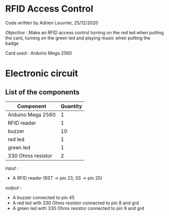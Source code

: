 # **RFID Access Control**

Code written by Adrien Louvrier, 25/12/2020

*Objective* : Make an RFID access control turning on the red led when putting the card, turning on the green led and playing music when putting the badge

Card used : Arduino Mega 2560

# Electronic circuit

## **List of the components**

Component | Quantity 
----------|----------
Arduino Mega 2560 | 1
RFID reader | 1
buzzer | 10
red led | 1
green led | 1
330 Ohms resistor | 2

*input* : 
- A RFID reader (RST -> pin 23, SS -> pin 25)

*output* : 
 - A buzzer connected to pin 45
 - A red led with 330 Ohms resistor connected to pin 8 and grd
 - A green led with 330 Ohms resistor connected to pin 9 and grd